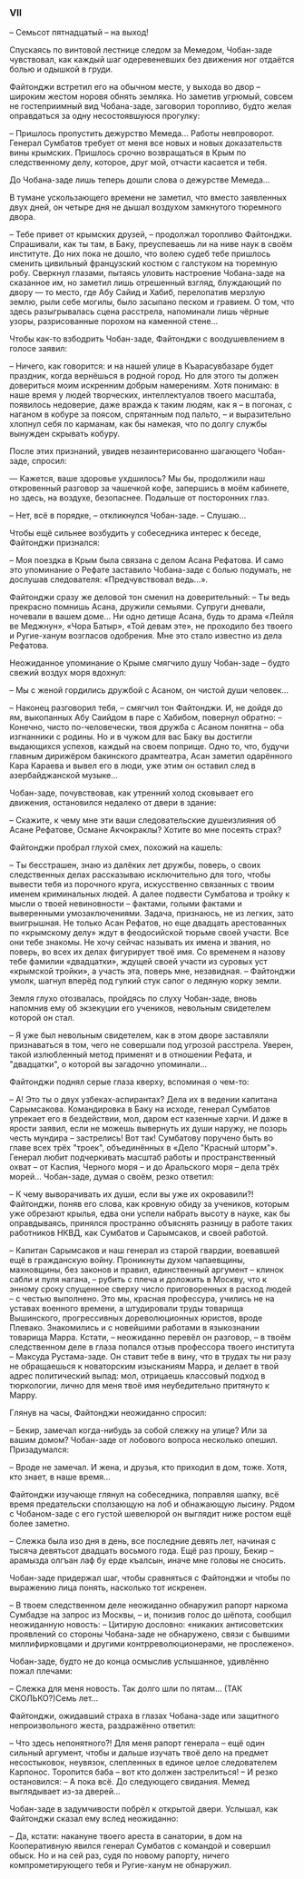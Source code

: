 ### VII

– Семьсот пятнадцатый – на выход!

Спускаясь по винтовой лестнице следом за Meмeдoм, Чобан-заде чувствовал, как каждый шаг одеревеневших без движения ног отдаётся болью и одышкой в груди.

Файтонджи встретил его на обычном месте, у выхода во двор – широким жестом норовя обнять земляка.
Но заметив угрюмый, совсем не гостеприимный вид Чобана-заде, заговорил торопливо, будто желая оправдаться за одну несостоявшуюся прогулку:

– Пришлось пропустить дежурство Мемеда…
Работы невпроворот.
Генерал Сумбатов требует от меня все новых и новых доказательств вины крымских.
Пришлось срочно возвращаться в Крым по следственному делу, которое, друг мой, отчасти касается и тебя. 

До Чобана-заде лишь теперь дошли слова о дежурстве Мемеда…

В тумане ускользающего времени не заметил, что вместо заявленных двух дней, он четыре дня не дышал воздухом замкнутого тюремного двора.

– Тебе привет от крымских друзей, – продолжал торопливо Файтонджи.
Спрашивали, как ты там, в Баку, преуспеваешь ли на ниве наук в своём институте.
До них пока не дошло, что волею судеб тебе пришлось сменить цивильный французский костюм с галстуком на тюремную робу.
Сверкнул глазами, пытаясь уловить настроение Чобана-заде на сказанное им, но заметил лишь отрешенный взгляд, блуждающий по двору — то место, где Абу Сайид и Хабиб, перелопатив мерзлую землю, рыли себе могилы, было засыпано песком и гравием.
О том, что здесь разыгрывалась сцена расстрела, напоминали лишь чёрные узоры, разрисованные порохом на каменной стене...

Чтобы как-то взбодрить Чобан-заде, Файтонджи с воодушевлением в голосе заявил:

– Ничего, как говорится: и на нашей улице в Къарасувбазаре будет праздник, когда вернёшься в родной город.
Но для этого ты должен довериться моим искренним добрым намерениям.
Хотя понимаю: в наше время у людей творческих, интеллектуалов твоего масштаба, появилось недоверие, даже вражда к таким людям, как я – в погонах, с наганом в кобуре за поясом, спрятанным под пальто, – и выразительно хлопнул себя по карманам, как бы намекая, что по долгу службы вынужден скрывать кобуру.

После этих признаний, увидев незаинтерисованно шагающего Чобан-заде, спросил:

— Кажется, ваше здоровье ухдшилось?
Мы бы, продолжили наш откровенный разговор за чашечкой кофе, запершись в моём кабинете, но здесь, на воздухе, безопаснее.
Подальше от посторонних глаз.

– Нет, всё в порядке, – откликнулся Чобан-заде. – Слушаю…

Чтобы ещё сильнее возбудить у собеседника интерес к беседе, Файтонджи признался:

– Моя поездка в Крым была связана с делом Асана Рефатова.
И само это упоминание о Рефате заставило Чобана-заде с болью подумать, не дослушав следователя: «Предчувствовал ведь…».

Файтонджи сразу же деловой тон сменил на доверительный: – Ты ведь прекрасно помнишь Асана, дружили семьями.
Супруги дневали, ночевали в вашем доме…
Ни одно детище Асана, будь то драма «Лейля ве Меджнун», «Чора Батыр», «Той девам эте», не проходило без твоего и Ругие-ханум возгласов одобрения.
Мне это стало известно из дела Рефатова.

Неожиданное упоминание о Крыме смягчило душу Чобан-заде – будто свежий воздух моря вдохнул:

– Мы с женой гордились дружбой с Асаном, он чистой души человек…

– Наконец разговорил тебя, – смягчил тон Файтонджи.
И, не дойдя до ям, выкопанных Абу Саийдом в паре с Хабибом, повернул обратно: – Конечно, чисто по-человечески, твоя дружба с Асаном понятна – оба изгнанники с родины.
Но и в чужом для вас Баку вы достигли выдающихся успехов, каждый на своем поприще.
Одно то, что, будучи главным дирижёром бакинского драмтеатра, Асан заметил одарённого Кара Караева и вывел его в люди, уже этим он оставил след в азербайджанской музыке…

Чобан-заде, почувствовав, как утренний холод сковывает его движения, остановился недалеко от двери в здание:

– Скажите, к чему мне эти ваши следовательские душеизлияния об Асане Рефатове, Османе Акчокраклы?
Хотите во мне посеять страх?

Файтонджи пробрал глухой смех, похожий на кашель:

– Ты бесстрашен, знаю из далёких лет дружбы, поверь, о своих следственных делах рассказываю исключительно для того, чтобы вывести тебя из порочного круга, искусственно связанных с твоим именем криминальных людей.
А далее подвести Сумбатова и тройку к мысли о твоей невиновности – фактами, голыми фактами и выверенными умозаключениями.
Задача, признаюсь, не из легких, зато выигрышная.
Не только Асан Рефатов, но еще двадцать арестованных по «крымскому делу» ждут в феодосийской тюрьме своей участи.
Все они тебе знакомы.
Не хочу сейчас называть их имена и звания, но поверь, во всех их делах фигурирует твоё имя.
Со временем я назову тебе фамилии «двадцатки», ждущей своей участи из суровых уст «крымской тройки», а участь эта, поверь мне, незавидная. – Файтонджи умолк, шагнул вперёд под гулкий стук сапог о ледяную корку земли.

Земля глухо отозвалась, пройдясь по слуху Чобан-заде, вновь напомнив ему об экзекуции его учеников, невольным свидетелем которой он стал.

– Я уже был невольным свидетелем, как в этом дворе заставляли признаваться в том, чего не совершали под угрозой расстрела.
Уверен, такой излюбленный метод применят и в отношении Рефата, и "двадцатки", о которой вы загадочно упоминали...

Файтонджи поднял серые глаза кверху, вспоминая о чем-то:

– А!
Это ты о двух узбеках-аспирантах?
Дела их в ведении капитана Сарымсакова.
Командировка в Баку на исходе, генерал Сумбатов упрекает его в бездействии, мол, даром ест казенные харчи.
И даже в ярости заявил, если не можешь вывернуть их души наружу, не позорь честь мундира – застрелись!
Вот так!
Сумбатову поручено быть во главе всех трёх "троек", объединённых в «Дело "Красный шторм"».
Генерал любит подчеркивать масштаб работы и пространственный охват – от Каспия, Черного моря – и до Аральского моря – дела трёх морей... 
Чобан-заде, думая о своём, резко ответил:

– К чему выворачивать их души, если вы уже их окровавили?! 
Файтонджи, поняв его слова, как кровную обиду за учеников, которым уже обрезают крылья, едва они успели набрать высоту в науке, как бы оправдываясь, принялся пространно объяснять разницу в работе таких работников НКВД, как Сумбатов и Сарымсаков, и своей работой.

– Капитан Сарымсаков и наш генерал из старой гвардии, воевавшей ещё в гражданскую войну.
Проникнуты духом чапаевщины, махновщины, без законов и правил, единственный аргумент – клинок сабли и пуля нагана, – рубить с плеча и доложить в Москву, что к энному сроку спущенное сверху число приговоренных в расход людей – с честью выполнено.
Это мы, красная профессура, учились не на уставах военного времени, а штудировали труды товарища Вышинского, прогрессивных дореволюционных юристов, вроде Плевако.
Знакомились и с новейшими работами в языкознании товарища Мappa.
Кстати, – неожиданно перевёл он разговор, – в твоём следственном деле в глаза попался отзыв профессора твоего института – Максуда Рустама-заде.
Он ставит тебе в вину, что в трудах ты ни разу не обращаешься к новаторским изысканиям Мappa, и делает в твой адрес политический выпад: мол, отрицаешь классовый подход в тюркологии, лично для меня твоё имя неубедительно притянуто к Марру.

Глянув на часы, Файтонджи неожиданно спросил:

– Бекир, замечал когда-нибудь за собой слежку на улице?
Или за вашим домом?
Чобан-заде от лобового вопроса несколько опешил.
Призадумался:

– Вроде не замечал.
И жена, и друзья, кто приходил в дом, тоже.
Хотя, кто знает, в наше время…

Файтонджи изучающе глянул на собеседника, поправляя шапку, всё время предательски сползающую на лоб и обнажающую лысину.
Рядом с Чобаном-заде с его густой шевелюрой он выглядит ниже ростом ещё более заметно.

– Слежка была изо дня в день, все последние девять лет, начиная с тысяча девятьсот двадцать восьмого года.
Ещё раз прошу, Бекир – арамызда олгъан лаф бу ерде къалсын, иначе мне головы не сносить.

Чобан-заде придержал шаг, чтобы сравняться с Файтонджи и чтобы по выражению лица понять, насколько тот искренен.

– В твоем следственном деле неожиданно обнаружил рапорт наркома Сумбадзе на запрос из Москвы, – и, понизив голос до шёпота, сообщил неожиданную новость:
– Цитирую дословно: «никаких антисоветских проявлений со стороны Чобана-заде не обнаружено, связи с бывшими миллифирковцами и другими контрреволюционерами, не прослежено». 

Чобан-заде, будто не до конца осмыслив услышанное, удивлённо пожал плечами:

– Слежка для меня новость.
Так долго шли по пятам…
(ТАК СКОЛЬКО?)Семь лет…

Файтонджи, ожидавший страха в глазах Чобана-заде или защитного непроизвольного жеста, раздражённо ответил:

– Что здесь непонятного?!
Для меня рапорт генерала – ещё один сильный аргумент, чтобы и дальше изучать твоё дело на предмет несостыковок, неувязок, слепленных в единое целое следователем Карпонос.
Торопится баба – вот кто должен застрелиться! – И резко остановился: – А пока всё.
До следующего свидания.
Мемед выглядывает из-за дверей…

Чобан-заде в задумчивости побрёл к открытой двери.
Услышал, как Файтонджи сказал ему вслед неожиданно:

– Да, кстати: накануне твоего ареста в санатории, в дом на Кооперативную явился генерал Сумбатов с командой и совершил обыск.
Но и на сей раз, судя по новому рапорту, ничего компрометирующего тебя и Ругие-ханум не обнаружил.
